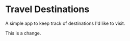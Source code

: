 # Travel Destinations

A simple app to keep track of destinations I'd like to visit.

This is a change.
